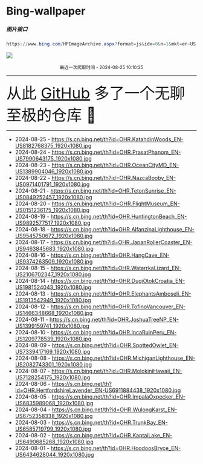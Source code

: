 # Bing-wallpaper

##### 图片接口

```powershell
https://www.bing.com/HPImageArchive.aspx?format=js&idx=0&n=1&mkt=en-US
```

 ![](https://s.cn.bing.net/th?id=OHR.KatahdinWoods_EN-US8182768375_1920x1080.jpg)

<p align='center' >
    <small>
        最近一次爬取时间 - 2024-08-25 10:10:25
    </small>
    <br>
    <hr>
    <font size=7>
        <small>
           从此 <a href='https://github.com/'>GitHub</a> 多了一个无聊至极的仓库  🍳
        </small>
    </font>
    <hr>
</p>


- 2024-08-25 - https://s.cn.bing.net/th?id=OHR.KatahdinWoods_EN-US8182768375_1920x1080.jpg 
- 2024-08-24 - https://s.cn.bing.net/th?id=OHR.PrasatPhanom_EN-US7990643175_1920x1080.jpg 
- 2024-08-23 - https://s.cn.bing.net/th?id=OHR.OceanCityMD_EN-US1389904046_1920x1080.jpg 
- 2024-08-22 - https://s.cn.bing.net/th?id=OHR.NazcaBooby_EN-US0971401791_1920x1080.jpg 
- 2024-08-21 - https://s.cn.bing.net/th?id=OHR.TetonSunrise_EN-US0849252457_1920x1080.jpg 
- 2024-08-20 - https://s.cn.bing.net/th?id=OHR.FlightMuseum_EN-US0151236175_1920x1080.jpg 
- 2024-08-19 - https://s.cn.bing.net/th?id=OHR.HuntingtonBeach_EN-US9892577517_1920x1080.jpg 
- 2024-08-18 - https://s.cn.bing.net/th?id=OHR.AlfanzinaLighthouse_EN-US9545750672_1920x1080.jpg 
- 2024-08-17 - https://s.cn.bing.net/th?id=OHR.JapanRollerCoaster_EN-US9463845683_1920x1080.jpg 
- 2024-08-16 - https://s.cn.bing.net/th?id=OHR.HangCave_EN-US9374263509_1920x1080.jpg 
- 2024-08-15 - https://s.cn.bing.net/th?id=OHR.WatarrkaLizard_EN-US2106702347_1920x1080.jpg 
- 2024-08-14 - https://s.cn.bing.net/th?id=OHR.DugiOtokCroatia_EN-US1981524043_1920x1080.jpg 
- 2024-08-13 - https://s.cn.bing.net/th?id=OHR.ElephantsAmboseli_EN-US1913542949_1920x1080.jpg 
- 2024-08-12 - https://s.cn.bing.net/th?id=OHR.TofinoVancouver_EN-US1466348668_1920x1080.jpg 
- 2024-08-11 - https://s.cn.bing.net/th?id=OHR.JoshuaTreeNP_EN-US1399159741_1920x1080.jpg 
- 2024-08-10 - https://s.cn.bing.net/th?id=OHR.IncaRuinPeru_EN-US1209778539_1920x1080.jpg 
- 2024-08-09 - https://s.cn.bing.net/th?id=OHR.SpottedOwlet_EN-US7339417169_1920x1080.jpg 
- 2024-08-08 - https://s.cn.bing.net/th?id=OHR.MichiganLighthouse_EN-US2082743301_1920x1080.jpg 
- 2024-08-07 - https://s.cn.bing.net/th?id=OHR.MolokiniHawaii_EN-US7128254175_1920x1080.jpg 
- 2024-08-06 - https://s.cn.bing.net/th?id=OHR.HertfordshireLavender_EN-US6911884438_1920x1080.jpg 
- 2024-08-05 - https://s.cn.bing.net/th?id=OHR.ImpalaOxpecker_EN-US6835989068_1920x1080.jpg 
- 2024-08-04 - https://s.cn.bing.net/th?id=OHR.WulongKarst_EN-US6752358338_1920x1080.jpg 
- 2024-08-03 - https://s.cn.bing.net/th?id=OHR.TrunkBay_EN-US6585719799_1920x1080.jpg 
- 2024-08-02 - https://s.cn.bing.net/th?id=OHR.KaptaiLake_EN-US6490685268_1920x1080.jpg 
- 2024-08-01 - https://s.cn.bing.net/th?id=OHR.HoodoosBryce_EN-US6434628044_1920x1080.jpg 
